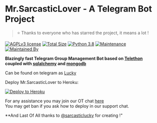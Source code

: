 # Mr.SarcasticLover - A Telegram Bot Project

> ⭐️ Thanks to everyone who has starred the project, it means a lot !


[![AGPLv3 license](https://img.shields.io/badge/License-AGPL–3.0-red.svg)](https://www.gnu.org/licenses/agpl-3.0.en.html)
[![Total Size](https://github-size-badge.herokuapp.com/MunnaBhai-01/MissJuliaRobot.svg)](https://github.com/MissJuliaRobot/MissJuliaRobot)
[![Python 3.8](https://img.shields.io/badge/python->=3.8.3-blue.svg)](https://www.python.org/downloads/release/python-383/)
[![Maintenance](https://img.shields.io/badge/Maintained-yes-yellow.svg)](https://github.com/MunnaBhai-01/MissJuliaRobot)
[![Maintained By](https://img.shields.io/badge/MaintainedBy-green.svg)](https://t.me/SarcasticLucky)

**Blazingly fast Telegram Group Management Bot based on [Telethon](https://github.com/LonamiWebs/Telethon) coupled with [sqlalchemy](https://github.com/sqlalchemy/sqlalchemy) and [mongodb](https://github.com/mongodb/mongo)**

Can be found on telegram as [Lucky](https://t.me/MrSarcasticLoverBot)

Deploy Mr.SarcasticLover to Heroku:

<p align="left"><a href="https://heroku.com/deploy?template=https://github.com/MissJuliaRobot/MissJuliaRobot/tree/master"> <img src="https://www.herokucdn.com/deploy/button.svg" alt="Deploy to Heroku" /></a></p>

For any assistance you may join our OT chat [here](https://t.me/MrSarcasticLoverOT)<br />
You may get ban if you ask how to deploy in our support chat.




**And Last Of All thanks to [@sarcasticlucky](http://t.me/SarcasticLucky) for creating !"
